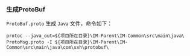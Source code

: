 ### 生成ProtoBuf
`ProtoBuf.proto` 生成 `Java` 文件，命令如下：
```
protoc --java_out=${项目所在目录}\IM-Parent\IM-Common\src\main\java\ ProtoMsg.proto -I ${项目所在目录}\IM-Parent\IM-Common\src\main\java\com\sxh\protobuf\
```
